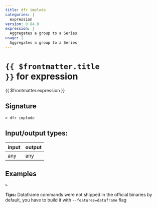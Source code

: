 ```yaml
---
title: dfr implode
categories: |
  expression
version: 0.84.0
expression: |
  Aggregates a group to a Series
usage: |
  Aggregates a group to a Series
---
```


# <code>{{ $frontmatter.title }}</code> for expression

<div class='command-title'>{{ $frontmatter.expression }}</div>

## Signature

```> dfr implode ```


## Input/output types:

| input | output |
| ----- | ------ |
| any   | any    |

## Examples


```shell
>

```


**Tips:** Dataframe commands were not shipped in the official binaries by default, you have to build it with `--features=dataframe` flag